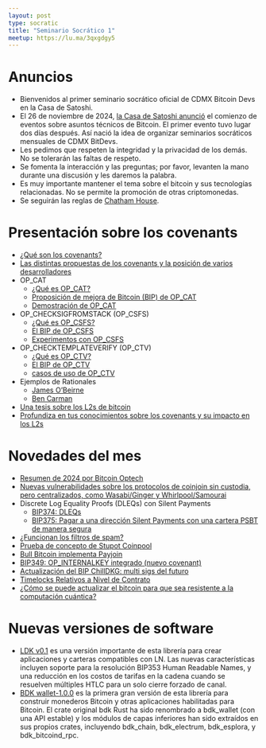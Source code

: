 ```yaml
---
layout: post
type: socratic
title: "Seminario Socrático 1"
meetup: https://lu.ma/3qxgdgy5
---
```


# Anuncios

- Bienvenidos al primer seminario socrático oficial de CDMX Bitcoin Devs en la Casa de Satoshi.
- El 26 de noviembre de 2024, [la Casa de Satoshi anunció](https://x.com/LaCasaDeSatoshi/status/1861502750393049191) el comienzo de eventos sobre asuntos técnicos de Bitcoin. El primer evento tuvo lugar dos días después. Así nació la idea de organizar seminarios socráticos mensuales de CDMX BitDevs.
- Les pedimos que respeten la integridad y la privacidad de los demás. No se tolerarán las faltas de respeto.
- Se fomenta la interacción y las preguntas; por favor, levanten la mano durante una discusión y les daremos la palabra.
- Es muy importante mantener el tema sobre el bitcoin y sus tecnologías relacionadas. No se permite la promoción de otras criptomonedas.
- Se seguirán las reglas de [Chatham House](https://www.chathamhouse.org/about-us/chatham-house-rule).

# Presentación sobre los covenants

- [¿Qué son los covenants?](https://river.com/learn/terms/c/covenants/)
- [Las distintas propuestas de los covenants y la posición de varios desarrolladores](https://en.bitcoin.it/wiki/Covenants_support)
- OP_CAT
  - [¿Qué es OP_CAT?](https://bitcoinops.org/en/topics/op_cat/)
  - [Proposición de mejora de Bitcoin (BIP) de OP_CAT](https://github.com/bitcoin/bips/blob/master/bip-0347.mediawiki)
  - [Demostración de OP_CAT](https://opcat.wtf/)
- OP_CHECKSIGFROMSTACK (OP_CSFS)
  - [¿Qué es OP_CSFS?](https://bitcoinops.org/en/topics/op_checksigfromstack/)
  - [El BIP de OP_CSFS](https://github.com/bitcoin/bips/blob/master/bip-0348.md)
  - [Experimentos con OP_CSFS](https://rubin.io/bitcoin/2024/12/02/csfs-ctv-rekey-symmetry/)
- OP_CHECKTEMPLATEVERIFY (OP_CTV)
  - [¿Qué es OP_CTV?](https://bitcoinops.org/en/topics/op_checktemplateverify)
  - [El BIP de OP_CTV](https://github.com/bitcoin/bips/blob/master/bip-0119.mediawiki)
  - [casos de uso de OP_CTV](https://utxos.org/)
- Ejemplos de Rationales
  - [James O’Beirne](https://x.com/jamesob/status/1867391901910913403)
  - [Ben Carman](https://x.com/benthecarman/status/1867275434376777930)
- [Una tesis sobre los L2s de bitcoin](https://dba.xyz/a-bitcoin-l2-thesis/)
- [Profundiza en tus conocimientos sobre los covenants y su impacto en los L2s](https://petertodd.org/2024/covenant-dependent-layer-2-review)

# Novedades del mes

- [Resumen de 2024 por Bitcoin Optech](https://bitcoinops.org/en/newsletters/2024/12/20/)
- [Nuevas vulnerabilidades sobre los protocolos de coinjoin sin custodia, pero centralizados, como Wasabi/Ginger y Whirlpool/Samourai](https://groups.google.com/g/bitcoindev/c/CbfbEGozG7c/m/w2B-RRdUCQAJ)
- Discrete Log Equality Proofs (DLEQs) con Silent Payments
  - [BIP374: DLEQs](https://bitcoinops.org/en/newsletters/2025/01/03/#bips-1689)
  - [BIP375: Pagar a una dirección Silent Payments con una cartera PSBT de manera segura](https://bitcoinops.org/en/newsletters/2025/01/17/#bips-1687)
- [¿Funcionan los filtros de spam?](https://x.com/oomahq/status/1875339328127431016)
- [Prueba de concepto de Stupot Coinpool](https://x.com/stutxo/status/1873384602552738236)
- [Bull Bitcoin implementa Payjoin](https://www.bullbitcoin.com/blog/bull-bitcoin-wallet-payjoin)
- [BIP349: OP_INTERNALKEY integrado (nuevo covenant)](https://bitcoinops.org/en/newsletters/2024/12/06/#bips-1534)
- [Actualización del BIP ChillDKG: multi sigs del futuro](https://bitcoinops.org/en/newsletters/2025/01/03/#updated-chilldkg-draft)
- [Timelocks Relativos a Nivel de Contrato](https://bitcoinops.org/en/newsletters/2025/01/10/#contract-level-relative-timelocks)
- [¿Cómo se puede actualizar el bitcoin para que sea resistente a la computación cuántica?](https://bitcoinops.org/en/newsletters/2025/01/03/#quantum-computer-upgrade-path)

# Nuevas versiones de software

- [LDK v0.1](https://github.com/lightningdevkit/rust-lightning/releases/tag/v0.1) es una versión importante de esta librería para crear aplicaciones y carteras compatibles con LN. Las nuevas características incluyen soporte para la resolución BIP353 Human Readable Names, y una reducción en los costos de tarifas en la cadena cuando se resuelven múltiples HTLC para un solo cierre forzado de canal.
- [BDK wallet-1.0.0](https://github.com/bitcoindevkit/bdk/releases/tag/wallet-1.0.0) es la primera gran versión de esta librería para construir monederos Bitcoin y otras aplicaciones habilitadas para Bitcoin. El crate original bdk Rust ha sido renombrado a bdk_wallet (con una API estable) y los módulos de capas inferiores han sido extraídos en sus propios crates, incluyendo bdk_chain, bdk_electrum, bdk_esplora, y bdk_bitcoind_rpc.